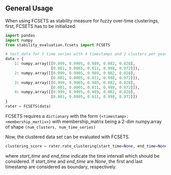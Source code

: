 ## General Usage

When using FCSETS as stability measure for fuzzy over-time clusterings, first, FCSETS has to be initialized:

```python
import pandas
import numpy
from stability_evaluation.fcsets import FCSETS

# test_data for 5 time series with 4 timestamps and 2 clusters per year
data = {
    1: numpy.array([[0.999, 0.9905, 0.989, 0.002, 0.028],
                    [0.001, 0.0005, 0.011, 0.998, 0.972]]),
    2: numpy.array([[0.999, 0.9905, 0.989, 0.002, 0.028],
                    [0.001, 0.0005, 0.011, 0.998, 0.972]]),
    3: numpy.array([[0.999, 0.9905, 0.989, 0.002, 0.028],
                    [0.001, 0.0005, 0.011, 0.998, 0.972]]),
    4: numpy.array([[0.999, 0.9905, 0.989, 0.002, 0.028],
                    [0.001, 0.0005, 0.011, 0.998, 0.972]])
}
rater = FCSETS(data)
```
FCSETS requires a `dictionary` with the form `{<timestamp>: <membership_martix>}` with membership_matrix being a 2-dim numpy.array of shape `(num_clusters, num_time_series)`

Now, the clustered data set can be evaluated with FCSETS. 

```python
clustering_score = rater.rate_clustering(start_time=None, end_time=None)
```

where _start\_time_ and _end\_time_ indicate the time intervall which should be considered. If _start\_time_ and _end\_time_ are _None_, the first and last timestamp are considered as boundary, respectively.
